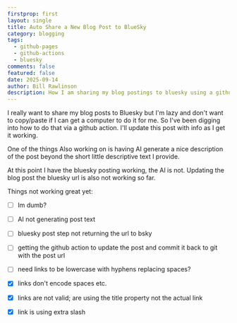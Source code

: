 ```yaml
---
firstprop: first
layout: single
title: Auto Share a New Blog Post to BlueSky
category: blogging
tags:
  - github-pages
  - github-actions
  - bluesky
comments: false
featured: false
date: 2025-09-14
author: Bill Rawlinson
description: How I am sharing my blog postings to bluesky using a github action.
---
```

I really want to share my blog posts to Bluesky but I'm lazy and don't want to copy/paste if I can get a computer to do it for me.  So I've been digging into how to do that via a github action.  I'll update this post with info as I get it working.

One of the things Also working on is having AI generate a nice description of the post beyond the short little descriptive text I provide. 

At this point I have the bluesky posting working, the AI is not.  Updating the blog post the bluesky url is also not working so far.

Things not working great yet:


 - [ ] Im dumb?
 - [ ] AI not generating post text 
 - [ ] bluesky post step not returning the url to bsky
 - [ ] getting the github action to update the post and commit it back to git with the post url 
 - [ ] need links to be lowercase with hyphens replacing spaces?
 - [x] links don't encode spaces etc.
 - [x] links are not valid; are using the title property not the actual link
 - [x] link is using extra slash
 